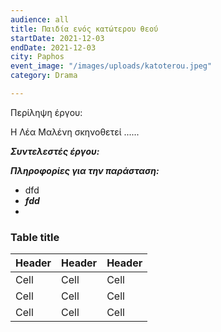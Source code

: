```yaml
---
audience: all
title: Παιδία ενός κατώτερου θεού
startDate: 2021-12-03
endDate: 2021-12-03
city: Paphos
event_image: "/images/uploads/katoterou.jpeg"
category: Drama

---
```

Περίληψη έργου:

Η Λέα Μαλένη σκηνοθετεί ......

**_Συντελεστές έργου:_**

**_Πληροφορίες για την παράσταση:_**

* dfd
* **_fdd_**
* 

### Table title

| Header | Header | Header |
| --- | --- | --- |
| Cell | Cell | Cell |
| Cell | Cell | Cell |
| Cell | Cell | Cell |